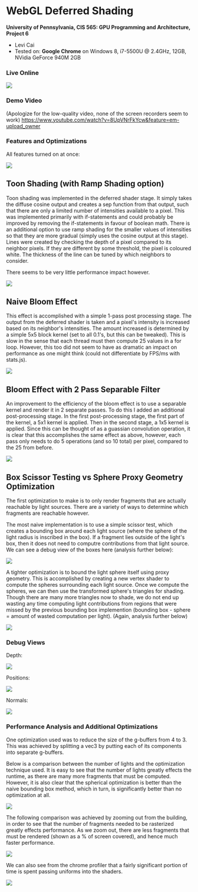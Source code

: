 WebGL Deferred Shading
======================

**University of Pennsylvania, CIS 565: GPU Programming and Architecture, Project 6**

* Levi Cai
* Tested on: **Google Chrome** on
  Windows 8, i7-5500U @ 2.4GHz, 12GB, NVidia GeForce 940M 2GB

### Live Online

[![](img/thumb.png)](http://arizonat.github.io/Project6-WebGL-Deferred-Shading/)

### Demo Video

(Apologize for the low-quality video, none of the screen recorders seem to work)
https://www.youtube.com/watch?v=8UpVNrFkYcw&feature=em-upload_owner

### Features and Optimizations

All features turned on at once:

![](img/all.PNG)

## Toon Shading (with Ramp Shading option)

Toon shading was implemented in the deferred shader stage. It simply takes the diffuse cosine output and creates a sep function from that output, such that there are only a limited number of intensities available to a pixel. This was implemented primarily with if-statements and could probably be improved by removing the if-statements in favour of boolean math. There is an additional option to use ramp shading for the smaller values of intensities so that they are more gradual (simply uses the cosine output at this stage). Lines were created by checking the depth of a pixel compared to its neighbor pixels. If they are different by some threshold, the pixel is coloured white. The thickness of the line can be tuned by which neighbors to consider.

There seems to be very little performance impact however.

![](img/toon_shading.PNG)

## Naive Bloom Effect

This effect is accomplished with a simple 1-pass post processing stage. The output from the deferred shader is taken and a pixel's intensity is increased based on its neighbor's intensities. The amount increased is determined by a simple 5x5 block kernel (set to all 0.1's, but this can be tweaked). This is slow in the sense that each thread must then compute 25 values in a for loop. However, this too did not seem to have as dramatic an impact on performance as one might think (could not differentiate by FPS/ms with stats.js).

![](img/bloom.PNG)

## Bloom Effect with 2 Pass Separable Filter

An improvement to the efficiency of the bloom effect is to use a separable kernel and render it in 2 separate passes. To do this I added an additional post-processing stage. In the first post-processing stage, the first part of the kernel, a 5x1 kernel is applied. Then in the second stage, a 1x5 kernel is applied. Since this can be thought of as a guassian convolution operation, it is clear that this accomplishes the same effect as above, however, each pass only needs to do 5 operations (and so 10 total) per pixel, compared to the 25 from before.

![](img/bloom_post2.PNG)

## Box Scissor Testing vs Sphere Proxy Geometry Optimization

The first optimization to make is to only render fragments that are actually reachable by light sources. There are a variety of ways to determine which fragments are reachable however.

The most naive implementation is to use a simple scissor test, which creates a bounding box around each light source (where the sphere of the light radius is inscribed in the box). If a fragment lies outside of the light's box, then it does not need to computre contributions from that light source. We can see a debug view of the boxes here (analysis further below):

![](img/debug_scissor.PNG)

A tighter optimization is to bound the light sphere itself using proxy geometry. This is accomplished by creating a new vertex shader to compute the spheres surrounding each light source. Once we compute the spheres, we can then use the transformed sphere's triangles for shading. Though there are many more triangles now to shade, we do not end up wasting any time computing light contributions from regions that were missed by the previous bounding box implemention (bounding box - sphere = amount of wasted computation per light). (Again, analysis further below)

![](img/debug_spheres.PNG)

### Debug Views

Depth:

![](img/depth.PNG)

Positions:

![](img/position.PNG)

Normals:

![](img/surface_normal.PNG)

### Performance Analysis and Additional Optimizations

One optimization used was to reduce the size of the g-buffers from 4 to 3. This was achieved by splitting a vec3 by putting each of its components into separate g-buffers.

Below is a comparison between the number of lights and the optimization technique used. It is easy to see that the number of lights greatly effects the runtime, as there are many more fragments that must be computed. However, it is also clear that the spherical optimization is better than the naive bounding box method, which in turn, is significantly better than no optimization at all.

![](img/fps_lights.png)

The following comparison was achieved by zooming out from the building, in order to see that the number of fragments needed to be rasterized greatly effects performance. As we zoom out, there are less fragments that must be rendered (shown as a % of screen covered), and hence much faster performance.

![](img/fps_scissor_fragments.png)

We can also see from the chrome profiler that a fairly significant portion of time is spent passing uniforms into the shaders.

![](img/chrome_profiler.PNG)
